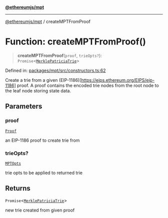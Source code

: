 [**@ethereumjs/mpt**](../README.md)

***

[@ethereumjs/mpt](../README.md) / createMPTFromProof

# Function: createMPTFromProof()

> **createMPTFromProof**(`proof`, `trieOpts?`): `Promise`\<[`MerklePatriciaTrie`](../classes/MerklePatriciaTrie.md)\>

Defined in: [packages/mpt/src/constructors.ts:62](https://github.com/ethereumjs/ethereumjs-monorepo/blob/master/packages/mpt/src/constructors.ts#L62)

Create a trie from a given (EIP-1186)[https://eips.ethereum.org/EIPS/eip-1186] proof. A proof contains the encoded trie nodes
from the root node to the leaf node storing state data.

## Parameters

### proof

[`Proof`](../type-aliases/Proof.md)

an EIP-1186 proof to create trie from

### trieOpts?

[`MPTOpts`](../interfaces/MPTOpts.md)

trie opts to be applied to returned trie

## Returns

`Promise`\<[`MerklePatriciaTrie`](../classes/MerklePatriciaTrie.md)\>

new trie created from given proof

